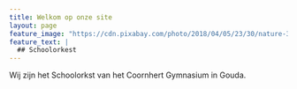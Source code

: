 ```yaml
---
title: Welkom op onze site
layout: page
feature_image: "https://cdn.pixabay.com/photo/2018/04/05/23/30/nature-3294543_960_720.jpg"
feature_text: |
  ## Schoolorkest
---
```


Wij zijn het Schoolorkst van het Coornhert Gymnasium in Gouda.


